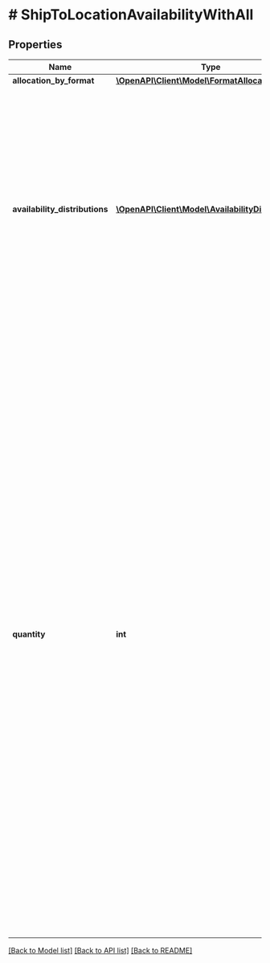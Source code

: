 # # ShipToLocationAvailabilityWithAll

## Properties

Name | Type | Description | Notes
------------ | ------------- | ------------- | -------------
**allocation_by_format** | [**\OpenAPI\Client\Model\FormatAllocation**](FormatAllocation.md) |  | [optional]
**availability_distributions** | [**\OpenAPI\Client\Model\AvailabilityDistribution[]**](AvailabilityDistribution.md) | This container is used to set the available quantity of the inventory item at one or more warehouse locations.&lt;br&gt;&lt;br&gt; This container will be returned if the available quantity is set for one or more inventory locations. | [optional]
**quantity** | **int** | This container is used to set the total &#39;ship-to-home&#39; quantity of the inventory item that will be available for purchase through one or more published offers. This container is not immediately required, but &#39;ship-to-home&#39; quantity must be set before an offer of the inventory item can be published.&lt;br&gt;&lt;br&gt;If an existing inventory item is being updated, and the &#39;ship-to-home&#39; quantity already exists for the inventory item record, this container should be included again, even if the value is not changing, or the available quantity data will be lost. | [optional]

[[Back to Model list]](../../README.md#models) [[Back to API list]](../../README.md#endpoints) [[Back to README]](../../README.md)
